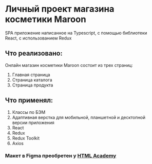 # Личный проект магазина косметики Maroon
SPA приложение написанное на Typescript, с помощью библиотеки React, с использованием Redux

## Что реализовано:
Онлайн магазин косметики Maroon состоит из трех страниц: 
1. Главная страница
2. Страница каталога
3. Страница продукта

## Что применял:
1. Классы по БЭМ
2. Адаптивная верстка для мобильной, планшетной и десктопной версии приложения
3. React
4. Redux
5. Redux Toolkit
6. Axios


### Макет в Figma преобретен у [HTML Academy](https://htmlacademy.ru/projects?_ga=2.60354222.220102962.1681035539-2106917507.1636362028) 
